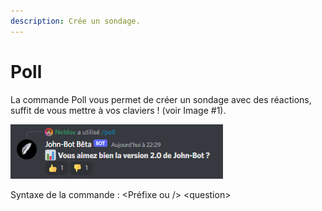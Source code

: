 ```yaml
---
description: Crée un sondage.
---
```


# Poll

La commande Poll vous permet de créer un sondage avec des réactions, suffit de vous mettre à vos claviers ! (voir Image #1).

![Image #1](../../../.gitbook/assets/poll.png)

Syntaxe de la commande : \<Préfixe ou /> \<question>
